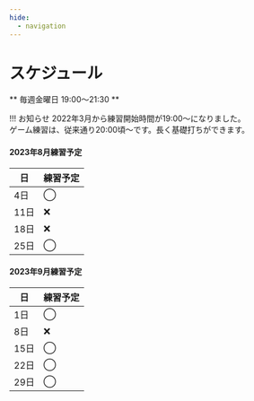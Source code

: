 ```yaml
---
hide:
  - navigation
---
```

# スケジュール
** 毎週金曜日 19:00〜21:30 **

!!! お知らせ
    2022年3月から練習開始時間が19:00〜になりました。  
    ゲーム練習は、従来通り20:00頃〜です。長く基礎打ちができます。 


#### 2023年8月練習予定
|日|練習予定|
|---|---|
| 4日|◯|
|11日|❌|
|18日|❌|
|25日|◯|

#### 2023年9月練習予定
|日|練習予定|
|---|---|
| 1日|◯|
| 8日|❌|
|15日|◯|
|22日|◯|
|29日|◯|




